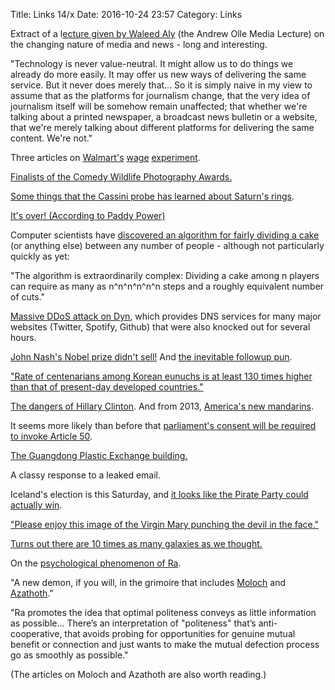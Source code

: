 Title: Links 14/x
Date: 2016-10-24 23:57
Category: Links

Extract of a l[ecture given by Waleed Aly](http://www.smh.com.au/comment/meet-the-the-fastfeeler-a-creature-who-explains-little-but-emotes-quickly-20161014-gs29kq.html) (the Andrew Olle Media Lecture) on the changing nature of media and news - long and interesting.

"Technology is never value-neutral. It might allow us to do things we already do more easily. It may offer us new ways of delivering the same service. But it never does merely that... So it is simply naive in my view to assume that as the platforms for journalism change, that the very idea of journalism itself will be somehow remain unaffected; that whether we're talking about a printed newspaper, a broadcast news bulletin or a website, that we're merely talking about different platforms for delivering the same content. We're not."

Three articles on [Walmart's](http://www.nytimes.com/2016/10/16/upshot/how-did-walmart-get-cleaner-stores-and-higher-sales-it-paid-its-people-more.html) [wage](https://www.bloomberg.com/view/articles/2016-10-18/wal-mart-s-wage-experiment-works-for-workers) [experiment](http://www.forbes.com/sites/modeledbehavior/2016/10/16/how-walmarts-wage-experiment-looks-so-far/#6a046fce35fd).

[Finalists of the Comedy Wildlife Photography Awards.](https://birdinflight.com/inspiration/sources/20161010-finalisty-konkursa-somedy-wildlife-photography-year.html)

[Some things that the Cassini probe has learned about Saturn's rings](https://twitter.com/CassiniSaturn/status/788499742472884224).

[It's over! (According to Paddy Power)](https://twitter.com/JustinWolfers/status/788551261423538176)

Computer scientists have [discovered an algorithm for fairly dividing a cake](https://www.quantamagazine.org/20161006-new-algorithm-solves-cake-cutting-problem/) (or anything else) between any number of people - although not particularly quickly as yet:

"The algorithm is extraordinarily complex: Dividing a cake among n players can require as many as n^n^n^n^n^n steps and a roughly equivalent number of cuts."

[Massive DDoS attack on Dyn](https://www.schneier.com/blog/archives/2016/10/ddos_attacks_ag.html), which provides DNS services for many major websites (Twitter, Spotify, Github) that were also knocked out for several hours. 

[John Nash's Nobel prize didn't sell!](https://twitter.com/davidgura/status/789628917900607489) And [the inevitable followup pun](https://twitter.com/graykimbrough/status/789644679935655936).

["Rate of centenarians among Korean eunuchs is at least 130 times higher than that of present-day developed countries."](https://twitter.com/tylercowen/status/789805877322616832)

[The dangers of Hillary Clinton](http://www.nytimes.com/2016/10/23/opinion/sunday/the-dangers-of-hillary-clinton.html). And from 2013, [America's new mandarins](http://www.thedailybeast.com/articles/2013/02/21/america-s-new-mandarins.html).

It seems more likely than before that [parliament's consent will be required to invoke Article 50](http://www.businessinsider.com/high-court-case-article-50-brexit-case-summary-and-highlights-2016-10).

[The Guangdong Plastic Exchange building.](https://twitter.com/ziyatong/status/790403250805678080)

A classy response to a leaked email.

Iceland's election is this Saturday, and [it looks like the Pirate Party could actually win](https://www.washingtonpost.com/world/europe/iceland-a-land-of-vikings-braces-for-a-pirate-party-takeover/2016/10/23/f1bfe992-9540-11e6-9cae-2a3574e296a6_story.html).

["Please enjoy this image of the Virgin Mary punching the devil in the face."](https://twitter.com/CarolineWazer/status/783346974217084929)

[Turns out there are 10 times as many galaxies as we thought.](http://www.nytimes.com/2016/10/18/science/two-trillion-galaxies-at-the-very-least.html)

On the [psychological phenomenon of Ra](https://srconstantin.wordpress.com/2016/10/20/ra/).

"A new demon, if you will, in the grimoire that includes [Moloch](http://slatestarcodex.com/2014/07/30/meditations-on-moloch/) and [Azathoth](http://lesswrong.com/lw/kr/an_alien_god/)."

"Ra promotes the idea that optimal politeness conveys as little information as possible... There’s an interpretation of "politeness" that’s anti-cooperative, that avoids probing for opportunities for genuine mutual benefit or connection and just wants to make the mutual defection process go as smoothly as possible."

(The articles on Moloch and Azathoth are also worth reading.)

